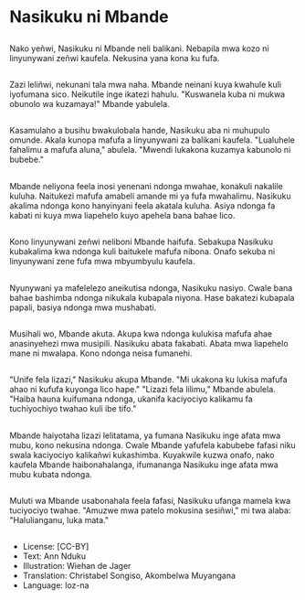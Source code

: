 # Nasikuku ni Mbande

##
Nako yeñwi, Nasikuku ni Mbande neli balikani. Nebapila mwa kozo ni linyunywani zeñwi kaufela. Nekusina yana kona ku fufa.

##
Zazi leliñwi, nekunani tala mwa naha. Mbande neinani kuya kwahule kuli iyofumana sico. Neikutile inge ikatezi hahulu. "Kuswanela kuba ni mukwa obunolo wa kuzamaya!" Mbande yabulela.

##
Kasamulaho a busihu bwakulobala hande, Nasikuku aba ni muhupulo omunde. Akala kunopa mafufa a linyunywani za balikani kaufela. "Lualuhele fahalimu a mafufa aluna," abulela. "Mwendi lukakona kuzamya kabunolo ni bubebe."

##
Mbande neliyona feela inosi yenenani ndonga mwahae, konakuli nakalile kuluha. Naitukezi mafufa amabeli amande mi ya fufa mwahalimu. Nasikuku akalima ndonga kono hanyinyani feela akatala kuluha. Asiya ndonga fa kabati ni kuya mwa liapehelo kuyo apehela bana bahae lico.

##
Kono linyunywani zeñwi neliboni Mbande haifufa. Sebakupa Nasikuku kubakalima kwa ndonga kuli baitukele mafufa nibona. Onafo sekuba ni linyunywani zene fufa mwa mbyumbyulu kaufela.

##
Nyunywani ya mafelelezo aneikutisa ndonga, Nasikuku nasiyo. Cwale bana bahae bashimba ndonga nikukala kubapala niyona. Hase bakatezi kubapala papali, basiya ndonga mwa mushabati.

##
Musihali wo, Mbande akuta. Akupa kwa ndonga kulukisa mafufa ahae anasinyehezi mwa musipili. Nasikuku abata fakabati. Abata mwa liapehelo mane ni mwalapa. Kono ndonga neisa fumanehi.

##
"Unife fela lizazi," Nasikuku akupa Mbande. "Mi ukakona ku lukisa mafufa ahao ni kufufa kuyonga lico hape." "Lizazi fela lilimu," Mbande abulela. "Haiba hauna kuifumana ndonga, ukanifa kaciyociyo kalikamu fa tuchiyochiyo twahao kuli ibe tifo."

##
Mbande haiyotaha lizazi lelitatama, ya fumana Nasikuku inge afata mwa mubu, kono nekusina ndonga. Cwale Mbande yafufela kabubebe fafasi niku swala kaciyociyo kalikañwi kukashimba. Kuyakwile kuzwa onafo, nako kaufela Mbande haibonahalanga, ifumananga Nasikuku inge afata mwa mubu kubata ndonga.

##
Muluti wa Mbande usabonahala feela fafasi, Nasikuku ufanga mamela kwa tuciyociyo twahae. "Amuzwe mwa patelo mokusina sesiñwi," mi twa alaba: "Halulianganu, luka mata."

##
* License: [CC-BY]
* Text: Ann Nduku
* Illustration: Wiehan de Jager
* Translation: Christabel Songiso, Akombelwa Muyangana
* Language: loz-na
